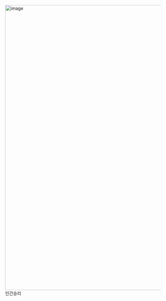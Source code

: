 <img width="924" alt="image" src="https://github.com/sejongsmarcle/2024_Spring_Kaggle_Study/assets/128327967/19f1bf7c-0474-46d4-83d5-d20489dd47bf">
인간승리
